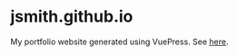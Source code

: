 # jsmith.github.io
My portfolio website generated using VuePress. See [here](https://github.com/jsmith21/portfolio).
